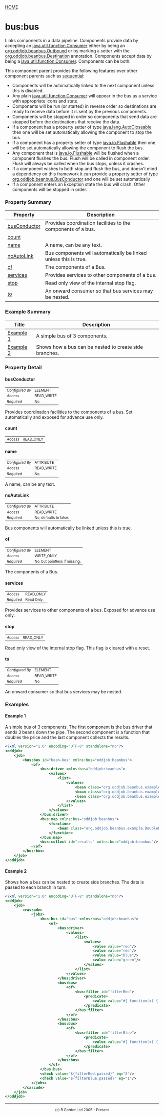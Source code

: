 [HOME](../../../../README.md)
# bus:bus

Links components in a data pipeline. Components
provide data by accepting an [java.util.function.Consumer](https://docs.oracle.com/en/java/javase/11/docs/api/java.base/java/util/function/Consumer.html) either by
being an [org.oddjob.beanbus.Outbound](http://rgordon.co.uk/oddjob/1.6.0/api/org/oddjob/beanbus/Outbound.html) or by marking a setter with the [org.oddjob.beanbus.Destination](http://rgordon.co.uk/oddjob/1.6.0/api/org/oddjob/beanbus/Destination.html)
annotation. Components accept data by being a [java.util.function.Consumer](https://docs.oracle.com/en/java/javase/11/docs/api/java.base/java/util/function/Consumer.html). Components
can be both.


This component parent provides the following features over other component parents
such as [sequential](../../../../org/oddjob/jobs/structural/SequentialJob.md):

- Components will be automatically linked to the next component unless this is disabled.
- Any plain [java.util.function.Consumer](https://docs.oracle.com/en/java/javase/11/docs/api/java.base/java/util/function/Consumer.html) will appear in the bus as a service with appropriate icons and state.
- Components will be run (or started) in reverse order so destinations are ready to receive data before it is sent by the previous components.
- Components will be stopped in order so components that send data are stopped before the destinations that receive the data.
- If a component has a property setter of type [java.lang.AutoCloseable](https://docs.oracle.com/en/java/javase/11/docs/api/java.base/java/lang/AutoCloseable.html) then one will be set automatically allowing the component to stop the bus.
- If a component has a property setter of type [java.io.Flushable](https://docs.oracle.com/en/java/javase/11/docs/api/java.base/java/io/Flushable.html) then one will be set automatically allowing the component to flush the bus.
- Any component that is [java.io.Flushable](https://docs.oracle.com/en/java/javase/11/docs/api/java.base/java/io/Flushable.html) will be flushed when a component flushes the bus. Flush will be called in component order. Flush will always be called when the bus stops, unless it crashes.
- If a component wishes to both stop and flush the bus, and doesn't mind a dependency on this framework it can provide a property setter of type [org.oddjob.beanbus.BusConductor](http://rgordon.co.uk/oddjob/1.6.0/api/org/oddjob/beanbus/BusConductor.html) and one will be set automatically
- If a component enters an Exception state the bus will crash. Other components will be stopped in order.




### Property Summary

| Property | Description |
| -------- | ----------- |
| [busConductor](#propertybusConductor) | Provides coordination facilities to the components of a bus. | 
| [count](#propertycount) |  | 
| [name](#propertyname) | A name, can be any text. | 
| [noAutoLink](#propertynoAutoLink) | Bus components will automatically be linked unless this is true. | 
| [of](#propertyof) | The components of a Bus. | 
| [services](#propertyservices) | Provides services to other components of a bus. | 
| [stop](#propertystop) | Read only view of the internal stop flag. | 
| [to](#propertyto) | An onward consumer so that bus services may be nested. | 


### Example Summary

| Title | Description |
| ----- | ----------- |
| [Example 1](#example1) | A simple bus of 3 components. |
| [Example 2](#example2) | Shows how a bus can be nested to create side branches. |


### Property Detail
#### busConductor <a name="propertybusConductor"></a>

<table style='font-size:smaller'>
      <tr><td><i>Configured By</i></td><td>ELEMENT</td></tr>
      <tr><td><i>Access</i></td><td>READ_WRITE</td></tr>
      <tr><td><i>Required</i></td><td>No.</td></tr>
</table>

Provides coordination facilities to the components of a bus. Set automatically
and exposed for advance use only.

#### count <a name="propertycount"></a>

<table style='font-size:smaller'>
      <tr><td><i>Access</i></td><td>READ_ONLY</td></tr>
</table>



#### name <a name="propertyname"></a>

<table style='font-size:smaller'>
      <tr><td><i>Configured By</i></td><td>ATTRIBUTE</td></tr>
      <tr><td><i>Access</i></td><td>READ_WRITE</td></tr>
      <tr><td><i>Required</i></td><td>No.</td></tr>
</table>

A name, can be any text.

#### noAutoLink <a name="propertynoAutoLink"></a>

<table style='font-size:smaller'>
      <tr><td><i>Configured By</i></td><td>ATTRIBUTE</td></tr>
      <tr><td><i>Access</i></td><td>READ_WRITE</td></tr>
      <tr><td><i>Required</i></td><td>No, defaults to false.</td></tr>
</table>

Bus components will automatically be linked unless this is true.

#### of <a name="propertyof"></a>

<table style='font-size:smaller'>
      <tr><td><i>Configured By</i></td><td>ELEMENT</td></tr>
      <tr><td><i>Access</i></td><td>WRITE_ONLY</td></tr>
      <tr><td><i>Required</i></td><td>No, but pointless if missing.</td></tr>
</table>

The components of a Bus.

#### services <a name="propertyservices"></a>

<table style='font-size:smaller'>
      <tr><td><i>Access</i></td><td>READ_ONLY</td></tr>
      <tr><td><i>Required</i></td><td>Read Only.</td></tr>
</table>

Provides services to other components of a bus. Exposed for advance use only.

#### stop <a name="propertystop"></a>

<table style='font-size:smaller'>
      <tr><td><i>Access</i></td><td>READ_ONLY</td></tr>
</table>

Read only view of the internal stop flag.
This flag is cleared with a reset.

#### to <a name="propertyto"></a>

<table style='font-size:smaller'>
      <tr><td><i>Configured By</i></td><td>ELEMENT</td></tr>
      <tr><td><i>Access</i></td><td>READ_WRITE</td></tr>
      <tr><td><i>Required</i></td><td>No.</td></tr>
</table>

An onward consumer so that bus services may be nested.


### Examples
#### Example 1 <a name="example1"></a>

A simple bus of 3 components. The first component is the bus driver that sends 3 beans down the pipe.
The second component is a function that doubles the price and the last component collects the
results.


```xml
<?xml version="1.0" encoding="UTF-8" standalone="no"?>
<oddjob>
    <job>
        <bus:bus id="bean-bus" xmlns:bus="oddjob:beanbus">
            <of>
                <bus:driver xmlns:bus="oddjob:beanbus">
                    <values>
                        <list>
                            <values>
                                <bean class="org.oddjob.beanbus.example.Fruit" quantity="42" type="Apple" price="25.5"/>
                                <bean class="org.oddjob.beanbus.example.Fruit" quantity="24" type="Banana" price="36.2"/>
                                <bean class="org.oddjob.beanbus.example.Fruit" quantity="15" type="Pear" price="40.4"/>
                            </values>
                        </list>
                    </values>
                </bus:driver>
                <bus:map xmlns:bus="oddjob:beanbus">
                    <function>
                        <bean class="org.oddjob.beanbus.example.DoublePrice"/>
                    </function>
                </bus:map>
                <bus:collect id="results" xmlns:bus="oddjob:beanbus"/>
            </of>
        </bus:bus>
    </job>
</oddjob>
```


#### Example 2 <a name="example2"></a>

Shows how a bus can be nested to create side branches. The data is passed to each branch in turn.


```xml
<?xml version="1.0" encoding="UTF-8" standalone="no"?>
<oddjob>
    <job>
        <cascade>
            <jobs>
                <bus:bus id="bus" xmlns:bus="oddjob:beanbus">
                    <of>
                        <bus:driver>
                            <values>
                                <list>
                                    <values>
                                        <value value="red"/>
                                        <value value="red"/>
                                        <value value="blue"/>
                                        <value value="green"/>
                                    </values>
                                </list>
                            </values>
                        </bus:driver>
                        <bus:bus>
                            <of>
                                <bus:filter id="filterRed">
                                    <predicate>
                                        <value value="#{ function(x) { return 'red' == x }}"/>
                                    </predicate>
                                </bus:filter>
                            </of>
                        </bus:bus>
                        <bus:bus>
                            <of>
                                <bus:filter id="filterBlue">
                                    <predicate>
                                        <value value="#{ function(x) { return 'blue' == x }}"/>
                                    </predicate>
                                </bus:filter>
                            </of>
                        </bus:bus>
                    </of>
                </bus:bus>
                <check value="${filterRed.passed}" eq="2"/>
                <check value="${filterBlue.passed}" eq="1"/>
            </jobs>
        </cascade>
    </job>
</oddjob>
```



-----------------------

<div style='font-size: smaller; text-align: center;'>(c) R Gordon Ltd 2005 - Present</div>
